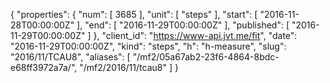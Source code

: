 {
  "properties": {
    "num": [
      3685
    ],
    "unit": [
      "steps"
    ],
    "start": [
      "2016-11-28T00:00:00Z"
    ],
    "end": [
      "2016-11-29T00:00:00Z"
    ],
    "published": [
      "2016-11-29T00:00:00Z"
    ]
  },
  "client_id": "https://www-api.jvt.me/fit",
  "date": "2016-11-29T00:00:00Z",
  "kind": "steps",
  "h": "h-measure",
  "slug": "2016/11/TCAU8",
  "aliases": [
    "/mf2/05a67ab2-23f6-4864-8bdc-e68ff3972a7a/",
    "/mf2/2016/11/tcau8"
  ]
}
